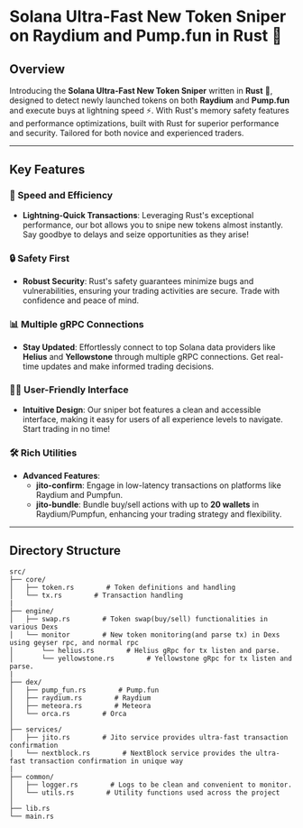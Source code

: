 # Solana Ultra-Fast New Token Sniper on Raydium and Pump.fun in Rust 🚀

## Overview

Introducing the **Solana Ultra-Fast New Token Sniper** written in **Rust** 🦀, designed to detect newly launched tokens on both **Raydium** and **Pump.fun** and execute buys at lightning speed ⚡. With Rust's memory safety features and performance optimizations, built with Rust for superior performance and security. Tailored for both novice and experienced traders.

---

## Key Features

### 🚀 Speed and Efficiency

- **Lightning-Quick Transactions**: Leveraging Rust's exceptional performance, our bot allows you to snipe new tokens almost instantly. Say goodbye to delays and seize opportunities as they arise!

### 🔒 Safety First

- **Robust Security**: Rust's safety guarantees minimize bugs and vulnerabilities, ensuring your trading activities are secure. Trade with confidence and peace of mind.

### 📊 Multiple gRPC Connections

- **Stay Updated**: Effortlessly connect to top Solana data providers like **Helius** and **Yellowstone** through multiple gRPC connections. Get real-time updates and make informed trading decisions.

### 👩‍💻 User-Friendly Interface

- **Intuitive Design**: Our sniper bot features a clean and accessible interface, making it easy for users of all experience levels to navigate. Start trading in no time!

### 🛠️ Rich Utilities

- **Advanced Features**:
  - **jito-confirm**: Engage in low-latency transactions on platforms like Raydium and Pumpfun.
  - **jito-bundle**: Bundle buy/sell actions with up to **20 wallets** in Raydium/Pumpfun, enhancing your trading strategy and flexibility.

---

## Directory Structure

```
src/
├── core/
│   ├── token.rs        # Token definitions and handling
│   └── tx.rs        # Transaction handling
|
├── engine/
│   ├── swap.rs        # Token swap(buy/sell) functionalities in various Dexs
│   └── monitor        # New token monitoring(and parse tx) in Dexs using geyser rpc, and normal rpc
│       └── helius.rs        # Helius gRpc for tx listen and parse.
│       └── yellowstone.rs        # Yellowstone gRpc for tx listen and parse.
|
├── dex/
│   ├── pump_fun.rs        # Pump.fun
│   ├── raydium.rs        # Raydium
│   ├── meteora.rs        # Meteora
│   └── orca.rs        # Orca
│
├── services/
│   ├── jito.rs        # Jito service provides ultra-fast transaction confirmation
│   └── nextblock.rs        # NextBlock service provides the ultra-fast transaction confirmation in unique way
|
├── common/
│   ├── logger.rs        # Logs to be clean and convenient to monitor.
│   └── utils.rs        # Utility functions used across the project
│
├── lib.rs
└── main.rs
```
